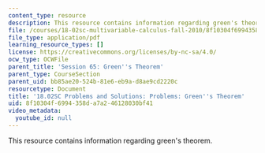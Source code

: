 ```yaml
---
content_type: resource
description: This resource contains information regarding green's theorem.
file: /courses/18-02sc-multivariable-calculus-fall-2010/8f10304f6994358da7a246128030bf41_MIT18_02SC_we_65_comb.pdf
file_type: application/pdf
learning_resource_types: []
license: https://creativecommons.org/licenses/by-nc-sa/4.0/
ocw_type: OCWFile
parent_title: 'Session 65: Green''s Theorem'
parent_type: CourseSection
parent_uid: bb85ae20-524b-81e6-eb9a-d8ae9cd2220c
resourcetype: Document
title: '18.02SC Problems and Solutions: Problems: Green''s Theorem'
uid: 8f10304f-6994-358d-a7a2-46128030bf41
video_metadata:
  youtube_id: null
---
```

This resource contains information regarding green's theorem.